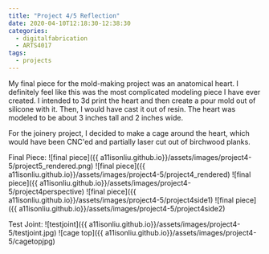 ```yaml
---
title: "Project 4/5 Reflection"
date: 2020-04-10T12:18:30-12:38:30
categories:
  - digitalfabrication
  - ARTS4017
tags:
  - projects
---
```


My final piece for the mold-making project was an anatomical heart. I definitely feel like this was the most complicated modeling piece I have ever created. I intended to 3d print the heart and then create a pour mold out of silicone with it. Then, I would have cast it out of resin. The heart was modeled to be about 3 inches tall and 2 inches wide.

For the joinery project, I decided to make a cage around the heart, which would have been CNC'ed and partially laser cut out of birchwood planks.

Final Piece:
![final piece]({{ a11isonliu.github.io}}/assets/images/project4-5/project5_rendered.png)
![final piece]({{ a11isonliu.github.io}}/assets/images/project4-5/project4_rendered)
![final piece]({{ a11isonliu.github.io}}/assets/images/project4-5/project4perspective)
![final piece]({{ a11isonliu.github.io}}/assets/images/project4-5/project4side1)
![final piece]({{ a11isonliu.github.io}}/assets/images/project4-5/project4side2)

Test Joint:
![testjoint]({{ a11isonliu.github.io}}/assets/images/project4-5/testjoint.jpg)
![cage top]({{ a11isonliu.github.io}}/assets/images/project4-5/cagetopjpg)
